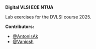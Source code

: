 <h><strong>Digital VLSI ECE NTUA</strong></h>

Lab exercises for the DVLSI course 2025.

**Contributors:**
- [@AntonisAk](https://github.com/AntonisAk) 
- [@Vaniosh](https://github.com/) 

